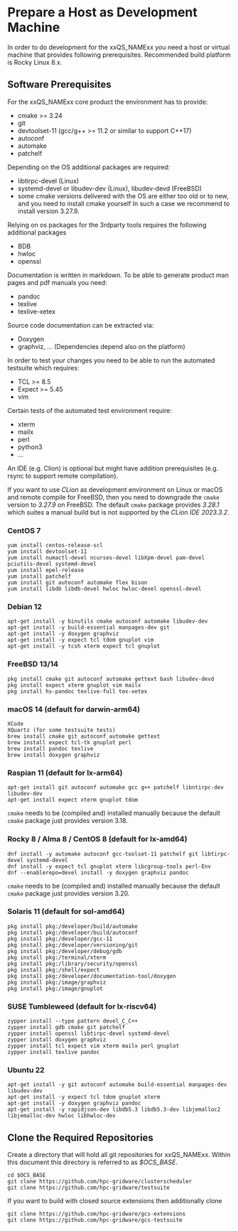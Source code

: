 # Prepare a Host as Development Machine

In order to do development for the xxQS_NAMExx you need a host or virtual machine that provides following prerequisites.
Recommended build platform is Rocky Linux 8.x.

## Software Prerequisites

For the xxQS_NAMExx core product the environment has to provide:

* cmake >= 3.24 
* git
* devtoolset-11 (gcc/g++ >= 11.2 or similar to support C++17) 
* autoconf
* automake
* patchelf

Depending on the OS additional packages are required:

* libtirpc-devel (Linux)
* systemd-devel or libudev-dev (Linux), libudev-devd (FreeBSD)
* some cmake versions delivered with the OS are either too old or to new, and you need to install cmake yourself
  In such a case we recommend to install version 3.27.9.

Relying on os packages for the 3rdparty tools requires the following additional packages

* BDB
* hwloc 
* openssl

Documentation is written in markdown. To be able to generate product man pages and pdf manuals you need:

* pandoc
* texlive
* texlive-xetex

Source code documentation can be extracted via:

* Doxygen
* graphviz, ... (Dependencies depend also on the platform)

In order to test your changes you need to be able to run the automated testsuite which requires:

* TCL >= 8.5 
* Expect >= 5.45
* vim

Certain tests of the automated test environment require:

* xterm 
* mailx
* perl 
* python3
* ...

An IDE (e.g. Clion) is optional but might have addition prerequisites (e.g. rsync to support remote compilation). 

If you want to use *CLion* as development environment on Linux or macOS and remote compile for FreeBSD, then
you need to downgrade the `cmake` version to *3.27.9* on FreeBSD. The default `cmake` package provides *3.28.1*
which suites a manual build but is not supported by the *CLion IDE 2023.3.2*.

### CentOS 7

```
yum install centos-release-scl
yum install devtoolset-11
yum install numactl-devel ncurses-devel libXpm-devel pam-devel pciutils-devel systemd-devel
yum install epel-release
yum install patchelf
yum install git autoconf automake flex bison
yum install libdb libdb-devel hwloc hwloc-devel openssl-devel
```

### Debian 12

```
apt-get install -y binutils cmake autoconf automake libudev-dev
apt-get install -y build-essential manpages-dev git
apt-get install -y doxygen graphviz
apt-get install -y expect tcl tdom gnuplot vim
apt-get install -y tcsh xterm expect tcl gnuplot
```

### FreeBSD 13/14

```
pkg install cmake git autoconf automake gettext bash libudev-devd
pkg install expect xterm gnuplot vim mailx
pkg install hs-pandoc texlive-full tex-xetex
```

### macOS 14 (default for darwin-arm64)

```
XCode
XQuartz (for some testsuite tests)
brew install cmake git autoconf automake gettext
brew install expect tcl-tk gnuplot perl
brew install pandoc texlive
brew install doxygen graphviz
```

### Raspian 11 (default for lx-arm64)

```
apt-get install git autoconf automake gcc g++ patchelf libntirpc-dev libudev-dev
apt-get install expect xterm gnuplot tdom
```

`cmake` needs to be (compiled and) installed manually because the default `cmake` package just provides version 3.18.

### Rocky 8 / Alma 8 / CentOS 8 (default for lx-amd64)

```
dnf install -y automake autoconf gcc-toolset-11 patchelf git libtirpc-devel systemd-devel
dnf install -y expect tcl gnuplot xterm libcgroup-tools perl-Env
dnf --enablerepo=devel install -y doxygen graphviz pandoc
```

`cmake` needs to be (compiled and) installed manually because the default `cmake` package just provides version 3.20.

### Solaris 11 (default for sol-amd64)

```
pkg install pkg:/developer/build/automake
pkg install pkg:/developer/build/autoconf 
pkg install pkg:/developer/gcc-11
pkg install pkg:/developer/versioning/git
pkg install pkg:/developer/debug/gdb
pkg install pkg:/terminal/xterm
pkg install pkg:/library/security/openssl
pkg install pkg:/shell/expect
pkg install pkg:/developer/documentation-tool/doxygen
pkg install pkg:/image/graphviz
pkg install pkg:/image/gnuplot
```

### SUSE Tumbleweed (default for lx-riscv64)

```
zypper install --type pattern devel_C_C++
zypper install gdb cmake git patchelf 
zypper install openssl libtirpc-devel systemd-devel
zypper install doxygen graphviz
zypper install tcl expect vim xterm mailx perl gnuplot
zypper install texlive pandoc
```

### Ubuntu 22

```
apt-get install -y git autoconf automake build-essential manpages-dev libudev-dev
apt-get install -y expect tcl tdom gnuplot xterm
apt-get install -y doxygen graphviz pandoc 
apt-get install -y rapidjson-dev libdb5.3 libdb5.3-dev libjemalloc2 libjemalloc-dev hwloc libhwloc-dev
```

## Clone the Required Repositories

Create a directory that will hold all git repositories for xxQS_NAMExx. Within this document this directory is referred 
to as *$OCS_BASE*. 

```
cd $OCS_BASE
git clone https://github.com/hpc-gridware/clusterscheduler
git clone https://github.com/hpc-gridware/testsuite
```

If you want to build with closed source extensions then additionally clone

```
git clone https://github.com/hpc-gridware/gcs-extensions
git clone https://github.com/hpc-gridware/gcs-testsuite
```

